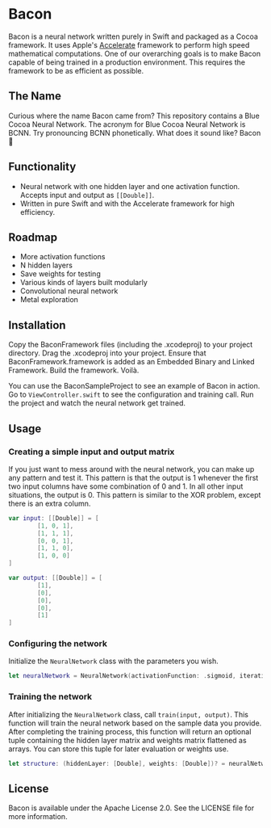 # Bacon
Bacon is a neural network written purely in Swift and packaged as a Cocoa framework. It uses Apple's [Accelerate](https://developer.apple.com/reference/accelerate) framework to perform high speed mathematical computations. One of our overarching goals is to make Bacon capable of being trained in a production environment. This requires the framework to be as efficient as possible.

## The Name
Curious where the name Bacon came from? This repository contains a Blue Cocoa Neural Network. The acronym for Blue Cocoa Neural Network is BCNN. Try pronouncing BCNN phonetically. What does it sound like? Bacon 🥓

## Functionality
- Neural network with one hidden layer and one activation function. Accepts input and output as `[[Double]]`.
- Written in pure Swift and with the Accelerate framework for high efficiency.

## Roadmap
- More activation functions
- N hidden layers
- Save weights for testing
- Various kinds of layers built modularly
- Convolutional neural network
- Metal exploration

## Installation
Copy the BaconFramework files (including the .xcodeproj) to your project directory. Drag the .xcodeproj into your project. Ensure that BaconFramework.framework is added as an Embedded Binary and Linked Framework. Build the framework. Voilà.

You can use the BaconSampleProject to see an example of Bacon in action. Go to `ViewController.swift` to see the configuration and training call. Run the project and watch the neural network get trained.

## Usage
### Creating a simple input and output matrix
If you just want to mess around with the neural network, you can make up any pattern and test it. This pattern is that the output is 1 whenever the first two input columns have some combination of 0 and 1. In all other input situations, the output is 0. This pattern is similar to the XOR problem, except there is an extra column.
```swift
var input: [[Double]] = [ 
        [1, 0, 1],
        [1, 1, 1], 
        [0, 0, 1], 
        [1, 1, 0], 
        [1, 0, 0] 
]

var output: [[Double]] = [
        [1],
        [0],
        [0],
        [0],
        [1]
]
```
### Configuring the network
Initialize the `NeuralNetwork` class with the parameters you wish.
```swift
let neuralNetwork = NeuralNetwork(activationFunction: .sigmoid, iterations: 1000, verbose: true)
```
### Training the network
After initializing the `NeuralNetwork` class, call `train(input, output)`. This function will train the neural network based on the sample data you provide. After completing the training process, this function will return an optional tuple containing the hidden layer matrix and weights matrix flattened as arrays. You can store this tuple for later evaluation or weights use.
```swift
let structure: (hiddenLayer: [Double], weights: [Double])? = neuralNetwork.train(input, output)
```

## License
Bacon is available under the Apache License 2.0. See the LICENSE file for more information.
